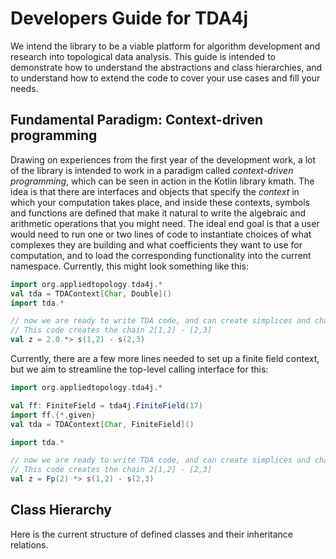 # Developers Guide for TDA4j

We intend the library to be a viable platform for algorithm development and research into topological data analysis.
This guide is intended to demonstrate how to understand the abstractions and class hierarchies, and to understand how
to extend the code to cover your use cases and fill your needs.

## Fundamental Paradigm: Context-driven programming

Drawing on experiences from the first year of the development work, a lot of the library is intended to work in a
paradigm called _context-driven programming_, which can be seen in action in the Kotlin library kmath.
The idea is that there are interfaces and objects that specify the _context_ in which your computation takes place,
and inside these contexts, symbols and functions are defined that make it natural to write the algebraic and arithmetic
operations that you might need.
The ideal end goal is that a user would need to run one or two lines of code to instantiate choices of what complexes
they are building and what coefficients they want to use for computation, and to load the corresponding functionality
into the current namespace.
Currently, this might look something like this:

```scala 3
import org.appliedtopology.tda4j.*
val tda = TDAContext[Char, Double]()
import tda.*

// now we are ready to write TDA code, and can create simplices and chains easily
// This code creates the chain 2[1,2] - [2,3]
val z = 2.0 *> s(1,2) - s(2,3)
```

Currently, there are a few more lines needed to set up a finite field context, but we aim to streamline the
top-level calling interface for this:

```scala 3
import org.appliedtopology.tda4j.*

val ff: FiniteField = tda4j.FiniteField(17)
import ff.{*,given}
val tda = TDAContext[Char, FiniteField]()

import tda.*

// now we are ready to write TDA code, and can create simplices and chains easily
// This code creates the chain 2[1,2] - [2,3]
val z = Fp(2) *> s(1,2) - s(2,3)
```

## Class Hierarchy

Here is the current structure of defined classes and their inheritance relations.